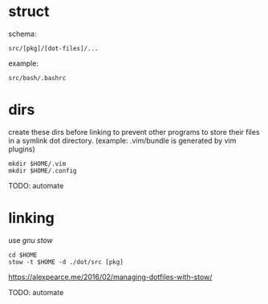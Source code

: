 
# struct


schema:
```
src/[pkg]/[dot-files]/...
```

example:
```
src/bash/.bashrc
```

# dirs

create these dirs before linking to prevent other programs to store their files
in a symlink dot directory. (example: .vim/bundle is generated by vim plugins)


```
mkdir $HOME/.vim
mkdir $HOME/.config
```

TODO: automate


# linking


use *gnu stow*

```
cd $HOME
stow -t $HOME -d ./dot/src [pkg]
```

https://alexpearce.me/2016/02/managing-dotfiles-with-stow/

TODO: automate

